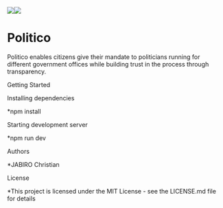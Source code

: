 <a href="https://codeclimate.com/github/codeclimate/codeclimate/maintainability"><img src="https://api.codeclimate.com/v1/badges/a99a88d28ad37a79dbf6/maintainability" /></a><a href="https://codeclimate.com/github/jabichris/Politico-v1/test_coverage"><img src="https://api.codeclimate.com/v1/badges/ec520af03ed3f1659047/test_coverage" /></a>

# Politico

Politico enables citizens give their mandate to politicians running for different government offices while building trust in the process through transparency.

Getting Started

Installing dependencies

*npm install

Starting development server

*npm run dev

Authors

*JABIRO Christian

License

*This project is licensed under the MIT License - see the LICENSE.md file for details
